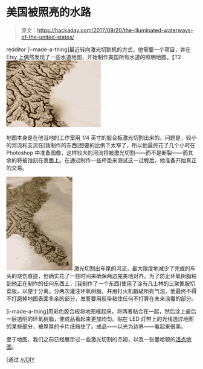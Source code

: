 # 美国被照亮的水路

> 原文：<https://hackaday.com/2017/09/20/the-illuminated-waterways-of-the-united-states/>

redditor [i-made-a-thing]最近转向激光切割机的方式，他需要一个项目，并在 Etsy 上偶然发现了一些水道地图，开始制作美国所有水道的照明地图。【T2![](img/96caee35253b09e90dea6a6f1344e898.png)

地图本身是在他当地的工作室用 1/4 英寸的胶合板激光切割出来的。问题是，较小的河流和支流在[我制作的东西]想要的比例下太窄了，所以他最终花了几个小时在 Photoshop 中准备图像，这样较大的河流将被激光切割——而不是断裂——而其余的将被蚀刻在表面上。在通过制作一些杯垫来测试这一过程后，他准备开始真正的交易。

[![](img/2369fd0d2d3ebbe0db94ae0ef60ffa31.png)](https://hackaday.com/wp-content/uploads/2017/09/us-waterways-map-epoxy-sand.jpg) 激光切割出车尾的河流，最大限度地减少了完成的车头的烧伤痕迹，但确实花了一些时间来确保两边完美地对齐。为了防止环氧树脂粘到他正在制作的任何东西上，[我制作了一个东西]使用了涂有凡士林的三聚氰胺切菜板，以便于分离。分两次灌注环氧树脂，并用打火机戳破所有气泡，他最终不得不打磨掉地图表面多余的部分，发誓要用胶带粘住任何不打算在未来涂覆的部分。

[i-made-a-thing]用彩色胶合板将地图框起来，将两者粘合在一起，然后涂上最后一层透明的环氧树脂，使成品看起来更加均匀。贴在 LED 灯带上的光线透过地图的某些部分，被厚厚的卡片纸挡住了。成品——以光为边界——看起来很美。

至于地图，我们之前已经展示过一些激光切割的杰姆，以及一张曼哈顿的[活点地图](https://hackaday.com/2017/04/19/manhattan-marauders-map/)。

[通过 [/r/DIY](https://www.reddit.com/r/DIY/comments/70nvpl/illuminated_waterways_of_the_united_states_map/)